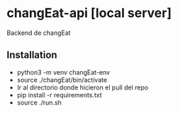 # changEat-api [local server]

Backend de changEat

## Installation

- python3 -m venv changEat-env
- source ./changEat/bin/activate
- Ir al directorio donde hicieron el pull del repo
- pip install -r requirements.txt
- source ./run.sh

